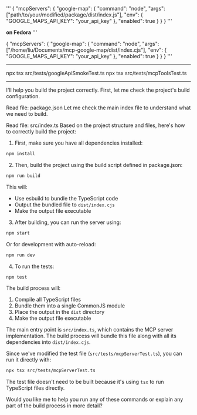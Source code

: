 '''
{
  "mcpServers": {
    "google-map": {
      "command": "node",
      "args": ["path/to/your/modified/package/dist/index.js"],
      "env": {
        "GOOGLE_MAPS_API_KEY": "your_api_key"
      },
      "enabled": true
    }
  }
}
'''


**on Fedora**
'''

{
  "mcpServers": {
    "google-map": {
      "command": "node",
      "args": ["/home/liu/Documents/mcp-google-map/dist/index.cjs"],
      "env": {
        "GOOGLE_MAPS_API_KEY": "your_api_key"
      },
      "enabled": true
    }
  }
}
'''

---
npx tsx src/tests/googleApiSmokeTest.ts
npx tsx src/tests/mcpToolsTest.ts

---

I'll help you build the project correctly. First, let me check the project's build configuration.

Read file: package.json
Let me check the main index file to understand what we need to build.

Read file: src/index.ts
Based on the project structure and files, here's how to correctly build the project:

1. First, make sure you have all dependencies installed:
```bash
npm install
```

2. Then, build the project using the build script defined in package.json:
```bash
npm run build
```

This will:
- Use esbuild to bundle the TypeScript code
- Output the bundled file to `dist/index.cjs`
- Make the output file executable

3. After building, you can run the server using:
```bash
npm start
```

Or for development with auto-reload:
```bash
npm run dev
```

4. To run the tests:
```bash
npm test
```

The build process will:
1. Compile all TypeScript files
2. Bundle them into a single CommonJS module
3. Place the output in the `dist` directory
4. Make the output file executable

The main entry point is `src/index.ts`, which contains the MCP server implementation. The build process will bundle this file along with all its dependencies into `dist/index.cjs`.

Since we've modified the test file (`src/tests/mcpServerTest.ts`), you can run it directly with:
```bash
npx tsx src/tests/mcpServerTest.ts
```

The test file doesn't need to be built because it's using `tsx` to run TypeScript files directly.

Would you like me to help you run any of these commands or explain any part of the build process in more detail?